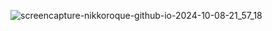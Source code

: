 ![screencapture-nikkoroque-github-io-2024-10-08-21_57_18](https://github.com/user-attachments/assets/e0842fcb-df5e-4e79-9d15-6b21eaef4c74)
